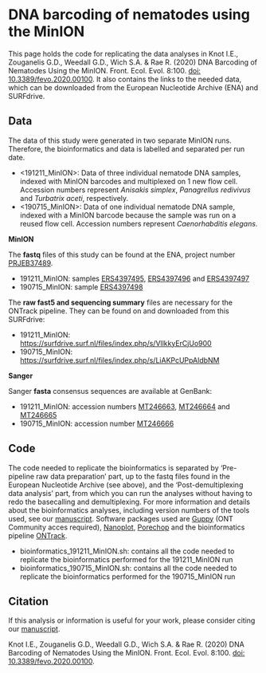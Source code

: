 # DNA barcoding of nematodes using the MinION

This page holds the code for replicating the data analyses in Knot I.E., Zouganelis G.D., Weedall G.D., Wich S.A. & Rae R. (2020) DNA Barcoding of Nematodes Using the MinION. Front. Ecol. Evol. 8:100. [doi: 10.3389/fevo.2020.00100](https://www.frontiersin.org/articles/10.3389/fevo.2020.00100/full). It also contains the links to the needed data, which can be downloaded from the European Nucleotide Archive (ENA) and SURFdrive.

## Data
The data of this study were generated in two separate MinION runs. Therefore, the bioinformatics and data is labelled and separated per run date.
* \<191211_MinION\>: Data of three individual nematode DNA samples, indexed with MinION barcodes and multiplexed on 1 new flow cell. Accession numbers represent _Anisakis simplex_, _Panagrellus redivivus_ and _Turbatrix aceti_, respectively.
* \<190715_MinION\>: Data of one individual nematode DNA sample, indexed with a MinION barcode because the sample was run on a reused flow cell. Accession numbers represent _Caenorhabditis elegans_.

**MinION**

The **fastq** files of this study can be found at the ENA, project number [PRJEB37489](https://www.ebi.ac.uk/ena/browser/view/PRJEB37489). 
* 191211_MinION: samples [ERS4397495](https://www.ebi.ac.uk/ena/browser/view/ERS4397495), [ERS4397496](https://www.ebi.ac.uk/ena/browser/view/ERS4397496) and [ERS4397497](https://www.ebi.ac.uk/ena/browser/view/ERS4397497)
* 190715_MinION: sample [ERS4397498](https://www.ebi.ac.uk/ena/browser/view/ERS4397498)

The **raw fast5 and sequencing summary** files are necessary for the ONTrack pipeline. They can be found on and downloaded from this SURFdrive:
* 191211_MinION: https://surfdrive.surf.nl/files/index.php/s/VllkkyErCjUo900
* 190715_MinION: https://surfdrive.surf.nl/files/index.php/s/LiAKPcUPpAldbNM

**Sanger**

Sanger **fasta** consensus sequences are available at GenBank:
* 191211_MinION: accession numbers [MT246663](https://www.ncbi.nlm.nih.gov/nuccore/MT246663), [MT246664](https://www.ncbi.nlm.nih.gov/nuccore/MT246664) and [MT246665](https://www.ncbi.nlm.nih.gov/nuccore/MT246665)
* 190715_MinION: accession number [MT246666](https://www.ncbi.nlm.nih.gov/nuccore/MT246666)

## Code
The code needed to replicate the bioinformatics is separated by ‘Pre-pipeline raw data preparation’ part, up to the fastq files found in the European Nucleotide Archive (see above), and the ‘Post-demultiplexing data analysis’ part, from which you can run the analyses without having to redo the basecalling and demultiplexing. For more information and details about the bioinformatics analyses, including version numbers of the tools used, see our [manuscript](https://www.frontiersin.org/articles/10.3389/fevo.2020.00100/full). Software packages used are [Guppy](https://community.nanoporetech.com/downloads) (ONT Community acces required), [Nanoplot](https://github.com/wdecoster/NanoPlot), [Porechop](https://github.com/rrwick/Porechop) and the bioinformatics pipeline [ONTrack](https://github.com/MaestSi/ONTrack).
* bioinformatics_191211_MinION.sh: contains all the code needed to replicate the bioinformatics performed for the 191211_MinION run
* bioinformatics_190715_MinION.sh: contains all the code needed to replicate the bioinformatics performed for the 190715_MinION run


## Citation
If this analysis or information is useful for your work, please consider citing our [manuscript](https://www.frontiersin.org/articles/10.3389/fevo.2020.00100/full).

Knot I.E., Zouganelis G.D., Weedall G.D., Wich S.A. & Rae R. (2020) DNA Barcoding of Nematodes Using the MinION. Front. Ecol. Evol. 8:100. [doi: 10.3389/fevo.2020.00100](https://www.frontiersin.org/articles/10.3389/fevo.2020.00100/full).
